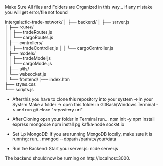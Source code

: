 Make Sure All files and Folders are Organized in this way...
if any mistake you will get error/file not found

intergalactic-trade-network/
│
├── backend/
│   ├── server.js              
│   ├── routes/                
│   │   ├── tradeRoutes.js      
│   │   └── cargoRoutes.js    
│   ├── controllers/           
│   │   ├── tradeController.js 
│   │   └── cargoController.js  
│   ├── models/               
│   │   ├── tradeModel.js     
│   │   └── cargoModel.js     
│   ├── utils/                
│   └── websocket.js         
│
└── frontend/
    ├── index.html           
    ├── styles.css    
    └── scripts.js  

* After this you have to clone this repository into your system 
-> In your System Make a folder 
-> open this folder in GitBash/Windows Terminal
-> and run  git clone "repository url" 

* After Cloning open your folder in Terminal
  run...
  npm init -y
  npm install express mongoose
  npm install pg kafka-node socket.io

* Set Up MongoDB: If you are running MongoDB locally, make sure it is running:
 run...
 mongod --dbpath /path/to/your/data

* Run the Backend: Start your server.js:
 node server.js

The backend should now be running on http://localhost:3000.



  
